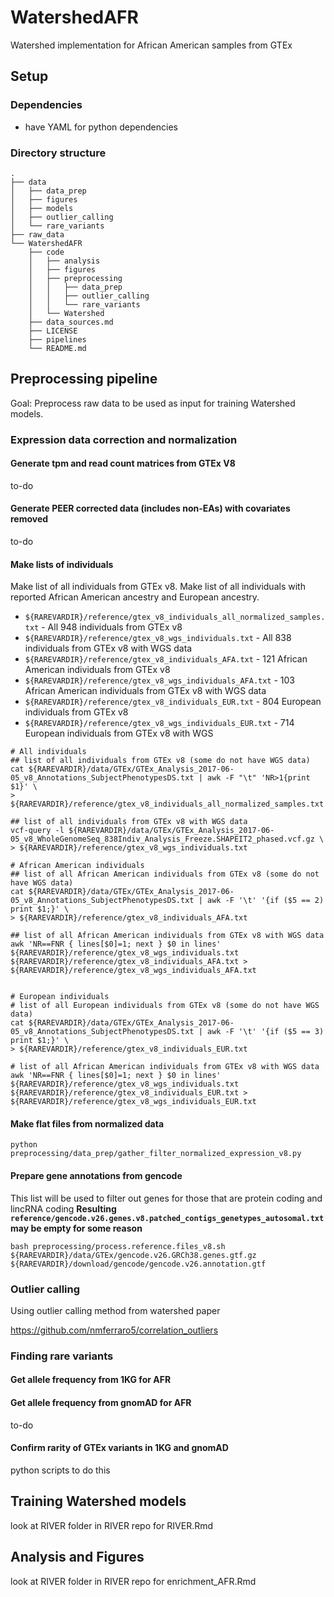 # WatershedAFR
Watershed implementation for African American samples from GTEx


## Setup

### Dependencies
* have YAML for python dependencies


### Directory structure
```
.
├── data
│   ├── data_prep
│   ├── figures
│   ├── models
│   ├── outlier_calling
│   └── rare_variants
├── raw_data
└── WatershedAFR
    ├── code
    │   ├── analysis
    │   ├── figures
    │   ├── preprocessing
    │   │   ├── data_prep
    │   │   ├── outlier_calling
    │   │   └── rare_variants
    │   └── Watershed
    ├── data_sources.md
    ├── LICENSE
    ├── pipelines
    └── README.md
```

## Preprocessing pipeline
Goal: Preprocess raw data to be used as input for training Watershed models.

### Expression data correction and normalization

#### Generate tpm and read count matrices from GTEx V8
to-do

#### Generate PEER corrected data (includes non-EAs) with covariates removed
to-do

#### Make lists of individuals
Make list of all individuals from GTEx v8. Make list of all individuals with reported African American ancestry and European ancestry.
* `${RAREVARDIR}/reference/gtex_v8_individuals_all_normalized_samples.txt` - All 948 individuals from GTEx v8
* `${RAREVARDIR}/reference/gtex_v8_wgs_individuals.txt` - All 838 individuals from GTEx v8 with WGS data
* `${RAREVARDIR}/reference/gtex_v8_individuals_AFA.txt` - 121 African American individuals from GTEx v8
* `${RAREVARDIR}/reference/gtex_v8_wgs_individuals_AFA.txt` - 103 African American individuals from GTEx v8 with WGS data
* `${RAREVARDIR}/reference/gtex_v8_individuals_EUR.txt` - 804 European individuals from GTEx v8
* `${RAREVARDIR}/reference/gtex_v8_wgs_individuals_EUR.txt` - 714 European individuals from GTEx v8 with WGS 
```{bash gtex_individuals, eval=FALSE, cache=TRUE}
# All individuals
## list of all individuals from GTEx v8 (some do not have WGS data)
cat ${RAREVARDIR}/data/GTEx/GTEx_Analysis_2017-06-05_v8_Annotations_SubjectPhenotypesDS.txt | awk -F "\t" 'NR>1{print $1}' \
> ${RAREVARDIR}/reference/gtex_v8_individuals_all_normalized_samples.txt

## list of all individuals from GTEx v8 with WGS data
vcf-query -l ${RAREVARDIR}/data/GTEx/GTEx_Analysis_2017-06-05_v8_WholeGenomeSeq_838Indiv_Analysis_Freeze.SHAPEIT2_phased.vcf.gz \
> ${RAREVARDIR}/reference/gtex_v8_wgs_individuals.txt

# African American individuals
## list of all African American individuals from GTEx v8 (some do not have WGS data)
cat ${RAREVARDIR}/data/GTEx/GTEx_Analysis_2017-06-05_v8_Annotations_SubjectPhenotypesDS.txt | awk -F '\t' '{if ($5 == 2) print $1;}' \
> ${RAREVARDIR}/reference/gtex_v8_individuals_AFA.txt

## list of all African American individuals from GTEx v8 with WGS data
awk 'NR==FNR { lines[$0]=1; next } $0 in lines' ${RAREVARDIR}/reference/gtex_v8_wgs_individuals.txt ${RAREVARDIR}/reference/gtex_v8_individuals_AFA.txt > ${RAREVARDIR}/reference/gtex_v8_wgs_individuals_AFA.txt


# European individuals
# list of all European individuals from GTEx v8 (some do not have WGS data)
cat ${RAREVARDIR}/data/GTEx/GTEx_Analysis_2017-06-05_v8_Annotations_SubjectPhenotypesDS.txt | awk -F '\t' '{if ($5 == 3) print $1;}' \
> ${RAREVARDIR}/reference/gtex_v8_individuals_EUR.txt

# list of all African American individuals from GTEx v8 with WGS data
awk 'NR==FNR { lines[$0]=1; next } $0 in lines' ${RAREVARDIR}/reference/gtex_v8_wgs_individuals.txt ${RAREVARDIR}/reference/gtex_v8_individuals_EUR.txt > ${RAREVARDIR}/reference/gtex_v8_wgs_individuals_EUR.txt
```

#### Make flat files from normalized data
```{bash, eval=FALSE, cache=TRUE}
python preprocessing/data_prep/gather_filter_normalized_expression_v8.py
```

#### Prepare gene annotations from gencode
This list will be used to filter out genes for those that are protein coding and lincRNA coding
**Resulting `reference/gencode.v26.genes.v8.patched_contigs_genetypes_autosomal.txt` may be empty for some reason**
```{bash gencode_genes, eval=FALSE, cache=TRUE}
bash preprocessing/process.reference.files_v8.sh ${RAREVARDIR}/data/GTEx/gencode.v26.GRCh38.genes.gtf.gz ${RAREVARDIR}/download/gencode/gencode.v26.annotation.gtf
```


### Outlier calling
Using outlier calling method from watershed paper

https://github.com/nmferraro5/correlation_outliers

### Finding rare variants

#### Get allele frequency from 1KG for AFR

#### Get allele frequency from gnomAD for AFR
to-do

#### Confirm rarity of GTEx variants in 1KG and gnomAD
python scripts to do this




## Training Watershed models
look at RIVER folder in RIVER repo for RIVER.Rmd

## Analysis and Figures
look at RIVER folder in RIVER repo for enrichment_AFR.Rmd



